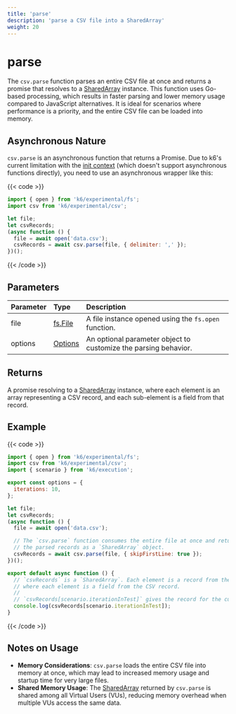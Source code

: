 ```yaml
---
title: 'parse'
description: 'parse a CSV file into a SharedArray'
weight: 20
---
```


# parse

The `csv.parse` function parses an entire CSV file at once and returns a promise that resolves to a [SharedArray](https://grafana.com/docs/k6/<K6_VERSION>/javascript-api/k6-data/sharedarray) instance.
This function uses Go-based processing, which results in faster parsing and lower memory usage compared to JavaScript alternatives.
It is ideal for scenarios where performance is a priority, and the entire CSV file can be loaded into memory.

## Asynchronous Nature

`csv.parse` is an asynchronous function that returns a Promise. Due to k6's current limitation with the [init context](https://grafana.com/docs/k6/<K6_VERSION>/using-k6/test-lifecycle/) (which
doesn't support asynchronous functions directly), you need to use an asynchronous wrapper like this:

{{< code >}}

```javascript
import { open } from 'k6/experimental/fs';
import csv from 'k6/experimental/csv';

let file;
let csvRecords;
(async function () {
  file = await open('data.csv');
  csvRecords = await csv.parse(file, { delimiter: ',' });
})();
```

{{< /code >}}

## Parameters

| Parameter | Type                                                                                          | Description                                                     |
| :-------- | :-------------------------------------------------------------------------------------------- | :-------------------------------------------------------------- |
| file      | [fs.File](https://grafana.com/docs/k6/<K6_VERSION>/javascript-api/k6-experimental/fs/file)    | A file instance opened using the `fs.open` function.            |
| options   | [Options](https://grafana.com/docs/k6/<K6_VERSION>/javascript-api/k6-experimental/fs/options) | An optional parameter object to customize the parsing behavior. |

## Returns

A promise resolving to a [SharedArray](https://grafana.com/docs/k6/<K6_VERSION>/javascript-api/k6-data/sharedarray) instance, where each element is an array representing a CSV record, and each sub-element is a field from that record.

## Example

{{< code >}}

```javascript
import { open } from 'k6/experimental/fs';
import csv from 'k6/experimental/csv';
import { scenario } from 'k6/execution';

export const options = {
  iterations: 10,
};

let file;
let csvRecords;
(async function () {
  file = await open('data.csv');

  // The `csv.parse` function consumes the entire file at once and returns
  // the parsed records as a `SharedArray` object.
  csvRecords = await csv.parse(file, { skipFirstLine: true });
})();

export default async function () {
  // `csvRecords` is a `SharedArray`. Each element is a record from the CSV file, represented as an array
  // where each element is a field from the CSV record.
  //
  // `csvRecords[scenario.iterationInTest]` gives the record for the current iteration.
  console.log(csvRecords[scenario.iterationInTest]);
}
```

{{< /code >}}

## Notes on Usage

- **Memory Considerations**: `csv.parse` loads the entire CSV file into memory at once, which may lead to increased memory usage and startup time for very large files.
- **Shared Memory Usage**: The [SharedArray](https://grafana.com/docs/k6/<K6_VERSION>/javascript-api/k6-data/sharedarray) returned by `csv.parse` is shared among all Virtual Users (VUs), reducing memory overhead when multiple VUs access the same data.
